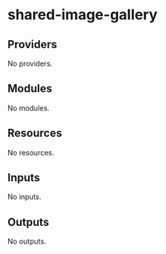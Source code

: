 # shared-image-gallery
<!-- BEGIN_TF_DOCS -->
## Providers

No providers.

## Modules

No modules.

## Resources

No resources.

## Inputs

No inputs.

## Outputs

No outputs.
<!-- END_TF_DOCS -->